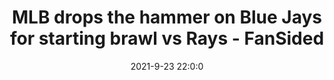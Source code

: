 ---
"title": "MLB drops the hammer on Blue Jays for starting brawl vs Rays - FanSided"
"date": "2021-9-23 22:0:0"
"feed_name": "GOOGLENEWSDRILLING"
"feed_website": "https://news.google.com/search?q=drilling%2Bincident&hl=en-US&gl=US&ceid=US:en"
"feed_rss": "https://news.google.com/rss/search?q=drilling%2Bincident&hl=en-US&gl=US&ceid=US:en"
"link": "https://fansided.com/2021/09/23/mlb-suspends-blue-jays-montoyo-borucki/"
"file": "_posts/2021-1-1-51d353437455666950a61fdffd688dd3078322ce.md"
"accident": "0"
"drilling": "0"
"dead": "0"
"injured": "0"
"where": "unknown site"
---